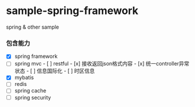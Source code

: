 # sample-spring-framework
spring &amp; other sample

### 包含能力

- [x] spring framework
- [ ] spring mvc
      - [ ] restful
      - [x] 接收返回json格式内容
      - [x] 统一controller异常状态
      - [ ] 信息国际化
      - [ ] 时区信息
- [x] mybatis
- [ ] redis
- [ ] spring cache
- [ ] spring security